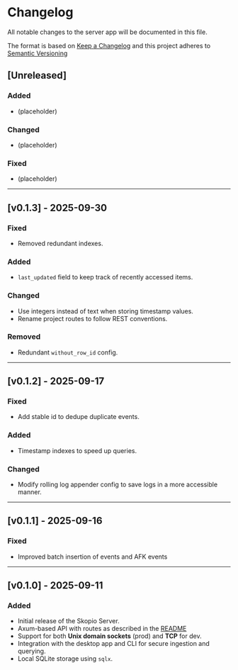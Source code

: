 <!-- markdownlint-disable MD024 -->

# Changelog

All notable changes to the server app will be documented in this file.

The format is based on [Keep a Changelog](https://keepachangelog.com/en/1.1.0/)
and this project adheres to [Semantic Versioning](https://semver.org/spec/v2.0.0.html)

## [Unreleased]

### Added

- (placeholder)

### Changed

- (placeholder)

### Fixed

- (placeholder)

---

## [v0.1.3] - 2025-09-30

### Fixed

- Removed redundant indexes.

### Added

- `last_updated` field to keep track of recently accessed items.

### Changed

- Use integers instead of text when storing timestamp values.
- Rename project routes to follow REST conventions.

### Removed

- Redundant `without_row_id` config.

---

## [v0.1.2] - 2025-09-17

### Fixed

- Add stable id to dedupe duplicate events.

### Added

- Timestamp indexes to speed up queries.

### Changed

- Modify rolling log appender config to save logs in a more accessible manner.

---

## [v0.1.1] - 2025-09-16

### Fixed

- Improved batch insertion of events and AFK events

---

## [v0.1.0] - 2025-09-11

### Added

- Initial release of the Skopio Server.
- Axum-based API with routes as described in the [README](./README.md)
- Support for both **Unix domain sockets** (prod) and **TCP** for dev.
- Integration with the desktop app and CLI for secure ingestion and querying.
- Local SQLite storage using `sqlx`.
